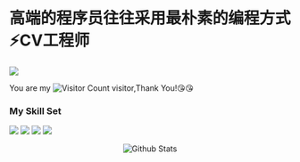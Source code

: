 # 高端的程序员往往采用最朴素的编程方式⚡️CV工程师

![](https://github-readme-stats.vercel.app/api?username=tteot&show_icons=true&theme=transparent)

You are my ![Visitor Count](https://profile-counter.glitch.me/wtteot/count.svg) visitor,Thank You!:kissing_heart::kissing_heart:

### My Skill Set

![](https://img.shields.io/badge/C%23-239120?style=for-the-badge&logo=c-sharp&logoColor=white)
![](https://img.shields.io/badge/C%2B%2B-00599C?style=for-the-badge&logo=c%2B%2B&logoColor=white)
![](https://img.shields.io/badge/.NET-5C2D91?style=for-the-badge&logo=.net&logoColor=white)
![](https://img.shields.io/badge/Python-14354C?style=for-the-badge&logo=python&logoColor=white)

<p align="center">
        <img src="https://raw.githubusercontent.com/tteot/tteot/main/svg/Bottom.svg" alt="Github Stats" />
</p>

